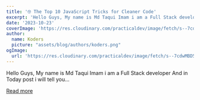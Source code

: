 ```yaml
---
title: '🤓 The Top 10 JavaScript Tricks for Cleaner Code'
excerpt: 'Hello Guys, My name is Md Taqui Imam i am a Full Stack developer And in Today post i will tell you...'
date: '2023-10-23'
coverImage: 'https://res.cloudinary.com/practicaldev/image/fetch/s--7cdwMBD5--/c_imagga_scale,f_auto,fl_progressive,h_420,q_auto,w_1000/https://dev-to-uploads.s3.amazonaws.com/uploads/articles/lro0x5jz7o2jyphqv2zs.png'
author:
  name: Koders
  picture: "assets/blog/authors/koders.png"
ogImage:
  url: 'https://res.cloudinary.com/practicaldev/image/fetch/s--7cdwMBD5--/c_imagga_scale,f_auto,fl_progressive,h_420,q_auto,w_1000/https://dev-to-uploads.s3.amazonaws.com/uploads/articles/lro0x5jz7o2jyphqv2zs.png'
---
```


Hello Guys, My name is Md Taqui Imam i am a Full Stack developer And in Today post i will tell you...

[Read more](https://dev.to/todayscode14/the-top-10-javascript-tricks-for-cleaner-code-422b)
